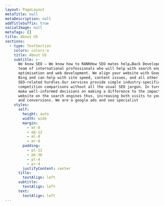 ```yaml
---
layout: PageLayout
metaTitle: null
metaDescription: null
addTitleSuffix: true
socialImage: null
metaTags: []
title: About US
sections:
  - type: TextSection
    colors: colors-a
    title: About US
    subtitle: >-
      We know SEO – We know how to RANKHow SEO mates help…Back Developers is a
      team of international professionals who will help with search engine
      optimisation and web development. We align your website with Google and
      Bing and can help with site speed, content issues, and all other sorts of
      SEO-related hurdles.Our services provide simple industry-specific
      competition comparisons without all the usual SEO jargon. In turn, you can
      make well-informed decisions on making a difference to the impact of your
      website on the search engines thus, increasing both visits to your website
      and conversions. We are a google ads and seo specialist
    styles:
      self:
        height: auto
        width: wide
        margin:
          - mt-0
          - mb-12
          - ml-0
          - mr-0
        padding:
          - pt-12
          - pb-36
          - pl-4
          - pr-4
        justifyContent: center
      title:
        textAlign: left
      subtitle:
        textAlign: left
      text:
        textAlign: left
---
```

